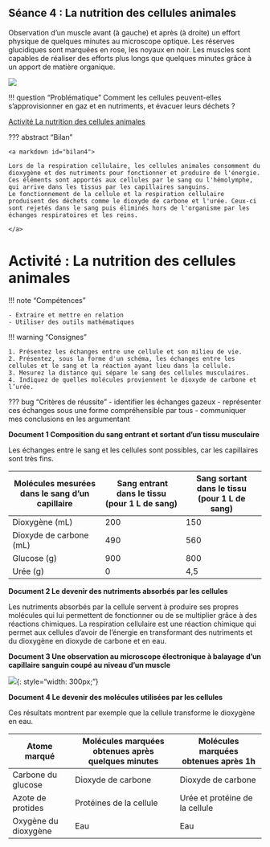 ## Séance 4 : La nutrition des cellules animales


Observation d’un muscle avant (à gauche) et après (à droite) un effort physique de quelques minutes au microscope optique.
Les réserves glucidiques sont marquées en rose, les noyaux en noir. Les muscles sont capables de réaliser des efforts plus longs que quelques minutes grâce à un apport de matière organique.


![](pictures/consoGlucCellMuscle.png)

!!! question “Problématique”
    Comment les cellules peuvent-elles s’approvisionner en gaz et en nutriments, et évacuer leurs déchets ?




[Activité La nutrition des cellules animales](../nutriCellAni)


??? abstract “Bilan”


    <a markdown id="bilan4">

    Lors de la respiration cellulaire, les cellules animales consomment du dioxygène et des nutriments pour fonctionner et produire de l'énergie.
    Ces éléments sont apportés aux cellules par le sang ou l'hémolymphe, qui arrive dans les tissus par les capillaires sanguins.
    Le fonctionnement de la cellule et la respiration cellulaire produisent des déchets comme le dioxyde de carbone et l'urée. Ceux-ci sont rejetés dans le sang puis éliminés hors de l'organisme par les échanges respiratoires et les reins.

    </a>
    
# Activité : La nutrition des cellules animales

!!! note “Compétences”

    - Extraire et mettre en relation 
    - Utiliser des outils mathématiques


!!! warning “Consignes”

    1. Présentez les échanges entre une cellule et son milieu de vie.
    2. Présentez, sous la forme d'un schéma, les échanges entre les cellules et le sang et la réaction ayant lieu dans la cellule.
    3. Mesurez la distance qui sépare le sang des cellules musculaires.
    4. Indiquez de quelles molécules proviennent le dioxyde de carbone et l’urée.

    
??? bug “Critères de réussite”
    - identifier les échanges gazeux
    - représenter ces échanges sous une forme compréhensible par tous
    - communiquer mes conclusions en les argumentant

**Document 1 Composition du sang entrant et sortant d’un tissu musculaire**

Les échanges entre le sang et les cellules sont possibles, car les capillaires sont très fins.

| Molécules mesurées dans le sang d’un capillaire | Sang entrant dans le tissu (pour 1 L de sang) | Sang sortant dans le tissu (pour 1 L de sang) |
| --|--|---|
| Dioxygène (mL) | 200 | 150 |
| Dioxyde de carbone (mL) | 490 | 560 |
|Glucose (g) | 900 | 800 |
| Urée (g) | 0 | 4,5 |


**Document 2 Le devenir des nutriments absorbés par les cellules**

Les nutriments absorbés par la cellule servent à produire ses propres molécules qui lui permettent de fonctionner ou de se multiplier grâce à des réactions chimiques. 
La respiration cellulaire est une réaction chimique qui permet aux cellules d’avoir de l’énergie en transformant des nutriments et du dioxygène en dioxyde de carbone et en eau.

**Document 3 Une observation au microscope électronique à balayage d’un capillaire sanguin coupé au niveau d’un muscle**

![](pictures/photoCapillaireMEB.png){: style=“width: 300px;”}

**Document 4 Le devenir des molécules utilisées par les cellules**

Ces résultats montrent par exemple que la cellule transforme le dioxygène en eau.


| Atome marqué | Molécules marquées obtenues après quelques minutes | Molécules marquées obtenues après 1h | 
| --|--|---|
| Carbone du glucose | Dioxyde de carbone | Dioxyde de carbone | 
| Azote de protides | Protéines de la cellule | Urée et protéine de la cellule | 
| Oxygène du dioxygène | Eau | Eau | 
